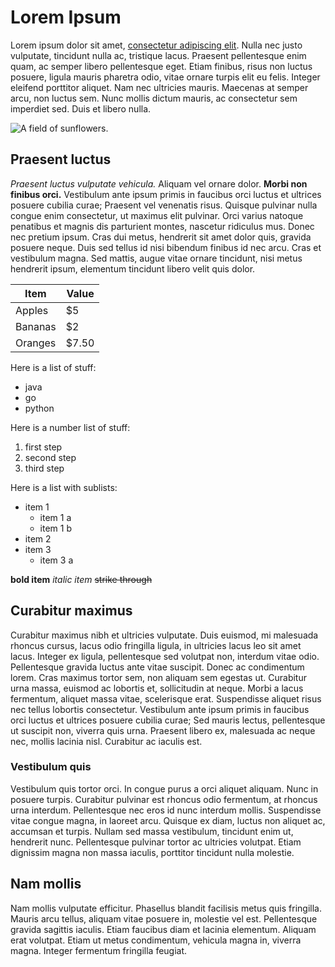 # Lorem Ipsum
Lorem ipsum dolor sit amet, [consectetur adipiscing elit](https://example.org/). Nulla nec justo vulputate, tincidunt nulla ac, tristique lacus. Praesent pellentesque enim quam, ac semper libero pellentesque eget. Etiam finibus, risus non luctus posuere, ligula mauris pharetra odio, vitae ornare turpis elit eu felis. Integer eleifend porttitor aliquet. Nam nec ultricies mauris. Maecenas at semper arcu, non luctus sem. Nunc mollis dictum mauris, ac consectetur sem imperdiet sed. Duis et libero nulla.

![A field of sunflowers.](https://www.wikiwrimo.org/w/images/Example.jpg)

## Praesent luctus
*Praesent luctus vulputate vehicula.* Aliquam vel ornare dolor. **Morbi non finibus orci.** Vestibulum ante ipsum primis in faucibus orci luctus et ultrices posuere cubilia curae; Praesent vel venenatis risus. Quisque pulvinar nulla congue enim consectetur, ut maximus elit pulvinar. Orci varius natoque penatibus et magnis dis parturient montes, nascetur ridiculus mus. Donec nec pretium ipsum. Cras dui metus, hendrerit sit amet dolor quis, gravida posuere neque. Duis sed tellus id nisi bibendum finibus id nec arcu. Cras et vestibulum magna. Sed mattis, augue vitae ornare tincidunt, nisi metus hendrerit ipsum, elementum tincidunt libero velit quis dolor.

|Item|Value|
|----|-----|
|Apples| $5 |
|Bananas| $2 |
|Oranges| $7.50 |

Here is a list of stuff:
* java
* go
* python

Here is a number list of stuff:
1. first step
1. second step
1. third step

Here is a list with sublists:
* item 1
  * item 1 a
  * item 1 b
* item 2
* item 3
  * item 3 a

**bold item**
*italic item*
~~strike through~~



## Curabitur maximus 
Curabitur maximus nibh et ultricies vulputate. Duis euismod, mi malesuada rhoncus cursus, lacus odio fringilla ligula, in ultricies lacus leo sit amet lacus. Integer ex ligula, pellentesque sed volutpat non, interdum vitae odio. Pellentesque gravida luctus ante vitae suscipit. Donec ac condimentum lorem. Cras maximus tortor sem, non aliquam sem egestas ut. Curabitur urna massa, euismod ac lobortis et, sollicitudin at neque. Morbi a lacus fermentum, aliquet massa vitae, scelerisque erat. Suspendisse aliquet risus nec tellus lobortis consectetur. Vestibulum ante ipsum primis in faucibus orci luctus et ultrices posuere cubilia curae; Sed mauris lectus, pellentesque ut suscipit non, viverra quis urna. Praesent libero ex, malesuada ac neque nec, mollis lacinia nisl. Curabitur ac iaculis est.

### Vestibulum quis
Vestibulum quis tortor orci. In congue purus a orci aliquet aliquam. Nunc in posuere turpis. Curabitur pulvinar est rhoncus odio fermentum, at rhoncus urna interdum. Pellentesque nec eros id nunc interdum mollis. Suspendisse vitae congue magna, in laoreet arcu. Quisque ex diam, luctus non aliquet ac, accumsan et turpis. Nullam sed massa vestibulum, tincidunt enim ut, hendrerit nunc. Pellentesque pulvinar tortor ac ultricies volutpat. Etiam dignissim magna non massa iaculis, porttitor tincidunt nulla molestie.

## Nam mollis
Nam mollis vulputate efficitur. Phasellus blandit facilisis metus quis fringilla. Mauris arcu tellus, aliquam vitae posuere in, molestie vel est. Pellentesque gravida sagittis iaculis. Etiam faucibus diam et lacinia elementum. Aliquam erat volutpat. Etiam ut metus condimentum, vehicula magna in, viverra magna. Integer fermentum fringilla feugiat. 
